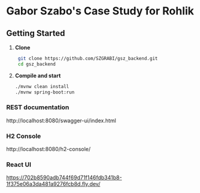 # Gabor Szabo's Case Study for Rohlik


## Getting Started

1. **Clone**
   ```bash
    git clone https://github.com/SZGRABI/gsz_backend.git
    cd gsz_backend
2. **Compile and start**
    ```bash
    ./mvnw clean install
    ./mvnw spring-boot:run

### REST documentation

http://localhost:8080/swagger-ui/index.html

### H2 Console

http://localhost:8080/h2-console/

### React UI
https://702b8590adb744f69d71f146fdb341b8-1f375e06a3da481a9276fcb8d.fly.dev/